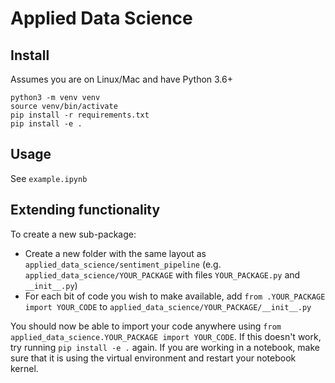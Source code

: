 # Applied Data Science

## Install

Assumes you are on Linux/Mac and have Python 3.6+

```
python3 -m venv venv
source venv/bin/activate
pip install -r requirements.txt
pip install -e .
```

## Usage

See `example.ipynb`

## Extending functionality

To create a new sub-package:
- Create a new folder with the same layout as `applied_data_science/sentiment_pipeline` (e.g. `applied_data_science/YOUR_PACKAGE` with files `YOUR_PACKAGE.py` and `__init__.py`)
- For each bit of code you wish to make available, add `from .YOUR_PACKAGE import YOUR_CODE` to `applied_data_science/YOUR_PACKAGE/__init__.py` 

You should now be able to import your code anywhere using `from applied_data_science.YOUR_PACKAGE import YOUR_CODE`. If this doesn't work, try running `pip install -e .` again. If you are working in a notebook, make sure that it is using the virtual environment and restart your notebook kernel.